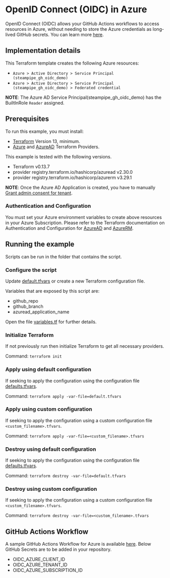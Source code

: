 # OpenID Connect (OIDC) in Azure

OpenID Connect (OIDC) allows your GitHub Actions workflows to access resources in Azure, without needing to store the Azure credentials as long-lived GitHub secrets. You can learn more [here](https://docs.github.com/en/actions/deployment/security-hardening-your-deployments/about-security-hardening-with-openid-connect).

## Implementation details

This Terraform template creates the following Azure resources:

- `Azure > Active Directory > Service Principal (steampipe_gh_oidc_demo)`
- `Azure > Active Directory > Service Principal (steampipe_gh_oidc_demo) > Federated credential`

**NOTE**: The Azure AD Service Principal(steampipe_gh_oidc_demo) has the BuiltInRole `Reader` assigned.

## Prerequisites

To run this example, you must install:

- [Terraform](https://www.terraform.io) Version 13, minimum.
- [Azure](https://registry.terraform.io/providers/hashicorp/azurerm/latest) and [AzureAD](https://registry.terraform.io/providers/hashicorp/azuread/latest) Terraform Providers.

This example is tested with the following versions.

- Terraform v0.13.7
- provider registry.terraform.io/hashicorp/azuread v2.30.0
- provider registry.terraform.io/hashicorp/azurerm v3.29.1

**NOTE**: Once the Azure AD Application is created, you have to manually [Grant admin consent for tenant](https://learn.microsoft.com/en-us/azure/active-directory/manage-apps/grant-admin-consent).

### Authentication and Configuration

You must set your Azure environment variables to create above resources in your Azure Subscription. Please refer to the Terraform documentation on Authentication and Configuration for [AzureAD](https://registry.terraform.io/providers/hashicorp/azuread/latest/docs#authenticating-to-azure-active-directory) and [AzureRM](https://registry.terraform.io/providers/hashicorp/azurerm/latest/docs#authenticating-to-azure).

## Running the example

Scripts can be run in the folder that contains the script.

### Configure the script

Update [default.tfvars](default.tfvars) or create a new Terraform configuration file.

Variables that are exposed by this script are:

- github_repo
- github_branch
- azuread_application_name

Open the file [variables.tf](variables.tf) for further details.

### Initialize Terraform

If not previously run then initialize Terraform to get all necessary providers.

Command: `terraform init`

### Apply using default configuration

If seeking to apply the configuration using the configuration file [defaults.tfvars](defaults.tfvars).

Command: `terraform apply -var-file=default.tfvars`

### Apply using custom configuration

If seeking to apply the configuration using a custom configuration file `<custom_filename>.tfvars`.

Command: `terraform apply -var-file=<custom_filename>.tfvars`

### Destroy using default configuration

If seeking to apply the configuration using the configuration file [defaults.tfvars](defaults.tfvars).

Command: `terraform destroy -var-file=default.tfvars`

### Destroy using custom configuration

If seeking to apply the configuration using a custom configuration file `<custom_filename>.tfvars`.

Command: `terraform destroy -var-file=<custom_filename>.tfvars`

## GitHub Actions Workflow

A sample GitHub Actions Workflow for Azure is available [here](./steampipe-sample-azure-workflow.yml). Below GitHub Secrets are to be added in your repository.

- OIDC_AZURE_CLIENT_ID
- OIDC_AZURE_TENANT_ID
- OIDC_AZURE_SUBSCRIPTION_ID
